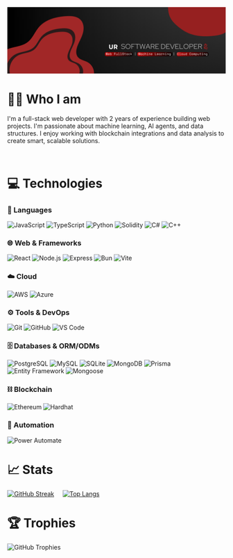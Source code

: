 <img src="./assets/Banner.svg">

<br/>

# ✌🏼 Who I am

I'm a full-stack web developer with 2 years of experience building web projects. I'm passionate about machine learning, AI agents, and data structures. I enjoy working with blockchain integrations and data analysis to create smart, scalable solutions.

<br/>

# 💻 Technologies

### 📝 Languages

![JavaScript](https://img.shields.io/badge/-JavaScript-F7DF1E?style=flat&logo=javascript&logoColor=000)
![TypeScript](https://img.shields.io/badge/-TypeScript-3178C6?style=flat&logo=typescript&logoColor=white)
![Python](https://img.shields.io/badge/-Python-3776AB?style=flat&logo=python&logoColor=white)
![Solidity](https://img.shields.io/badge/-Solidity-363636?style=flat&logo=solidity&logoColor=white)
![C#](https://img.shields.io/badge/-.NET-512BD4?style=flat&logo=csharp&logoColor=white)
![C++](https://img.shields.io/badge/-C%2B%2B-00599C?style=flat&logo=cplusplus&logoColor=white)


### 🌐 Web & Frameworks

![React](https://img.shields.io/badge/-React-20232A?style=flat&logo=react)
![Node.js](https://img.shields.io/badge/-Node.js-339933?style=flat&logo=nodedotjs&logoColor=white)
![Express](https://img.shields.io/badge/-Express.js-000000?style=flat&logo=express&logoColor=white)
![Bun](https://img.shields.io/badge/-Bun-000000?style=flat&logo=bun&logoColor=white)
![Vite](https://img.shields.io/badge/-Vite-646CFF?style=flat&logo=vite&logoColor=white)

### ☁️ Cloud

![AWS](https://img.shields.io/badge/-AWS-232F3E?style=flat&logo=amazonaws&logoColor=white)
![Azure](https://img.shields.io/badge/-Azure-0089D6?style=flat&logo=microsoftazure&logoColor=white)

### ⚙️ Tools & DevOps

![Git](https://img.shields.io/badge/-Git-F05032?style=flat&logo=git&logoColor=white)
![GitHub](https://img.shields.io/badge/-GitHub-181717?style=flat&logo=github)
![VS Code](https://img.shields.io/badge/-VS%20Code-007ACC?style=flat&logo=visual-studio-code)

### 🗄️ Databases & ORM/ODMs

![PostgreSQL](https://img.shields.io/badge/-PostgreSQL-336791?style=flat&logo=postgresql&logoColor=white)
![MySQL](https://img.shields.io/badge/-MySQL-4479A1?style=flat&logo=mysql&logoColor=white)
![SQLite](https://img.shields.io/badge/-SQLite-003B57?style=flat&logo=sqlite&logoColor=white) ![MongoDB](https://img.shields.io/badge/-MongoDB-47A248?style=flat&logo=mongodb&logoColor=white) ![Prisma](https://img.shields.io/badge/-Prisma-2D3748?style=flat&logo=prisma&logoColor=white) ![Entity Framework](https://img.shields.io/badge/-Entity%20Framework-512BD4?style=flat&logo=dotnet&logoColor=white) ![Mongoose](https://img.shields.io/badge/-Mongoose-880000?style=flat&logo=mongoose&logoColor=white)

### ⛓️ Blockchain

![Ethereum](https://img.shields.io/badge/-Ethereum-3C3C3D?style=flat&logo=ethereum)
![Hardhat](https://img.shields.io/badge/-Hardhat-F5F5F5?style=flat&logo=ethereum&logoColor=black)

### 🤖 Automation

![Power Automate](https://img.shields.io/badge/-Power%20Automate-0066FF?style=flat&logo=microsoftonedrive&logoColor=white)

# 📈 Stats

[![GitHub Streak](https://github-readme-streak-stats.herokuapp.com?user=Uriel020&theme=dark&border_radius=20)](https://git.io/streak-stats) &nbsp; &nbsp;  [![Top Langs](https://github-readme-stats.vercel.app/api/top-langs/?username=Uriel020&hide=TeX,Java&langs_count=3&theme=dark&border_radius=20)](https://github.com/Uriel020/github-readme-stats)

# 🏆 Trophies
![GitHub Trophies](https://github-profile-trophy.vercel.app/?username=Uriel020&theme=onestar)